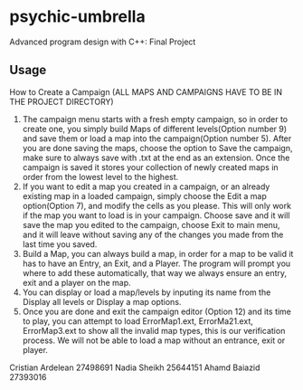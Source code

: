 # psychic-umbrella
Advanced program design with C++: Final Project

## Usage

How to Create a Campaign
(ALL MAPS AND CAMPAIGNS HAVE TO BE IN THE PROJECT DIRECTORY)

1. The campaign menu starts with a fresh empty campaign, so in order to create one, you simply build Maps of different levels(Option number 9) and save them or load a map into the campaign(Option number 5). After you are done saving the maps, choose the option to Save the campaign, make sure to always save with .txt at the end as an extension. Once the campaign is saved it stores your collection of newly created maps in order from the lowest level to the highest.
2. If you want to edit a map you created in a campaign, or an already existing map in a loaded campaign, simply choose the Edit a map option(Option 7), and modify the cells as you please. This will only work if the map you want to load is in your campaign. Choose save and it will save the map you edited to the campaign, choose Exit to main menu, and it will leave without saving any of the changes you made from the last time you saved.
3. Build a Map, you can always build a map, in order for a map to be valid it has to have an Entry, an Exit, and a Player. The program will prompt you where to add these automatically, that way we always ensure an entry, exit and a player on the map. 
4. You can display or load a map/levels by inputing its name from the Display all levels or Display a map options.
5. Once you are done and exit the campaign editor (Option 12) and its time to play, you can attempt to load ErrorMap1.ext, ErrorMa21.ext, ErrorMap3.ext to show all the invalid map types, this is our verification process. We will not be able to load a map without an entrance, exit or player.

Cristian Ardelean 27498691
Nadia Sheikh 25644151
Ahamd Baiazid 27393016